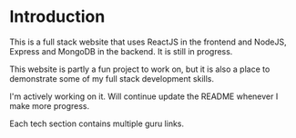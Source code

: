 # Introduction

This is a full stack website that uses ReactJS in the frontend and NodeJS, Express and MongoDB in the backend. It is still in progress.

This website is partly a fun project to work on, but it is also a place to demonstrate some of my full stack development skills.

I'm actively working on it. Will continue update the README whenever I make more progress.

Each tech section contains multiple guru links.
